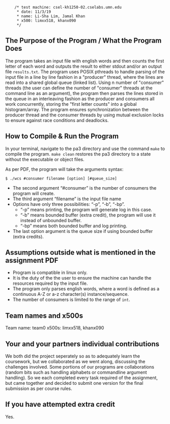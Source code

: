 ```
	/* test machine: csel-kh1250-02.cselabs.umn.edu
	 * date: 11/3/19
	 * name: Li-Sha Lim, Jamal Khan
	 * x500: limxx518, khanx090
	 */
```

## The Purpose of the Program / What the Program Does
The program takes an input file with english words and then counts the first letter of each word and outputs the result to either stdout and/or an output file ```results.txt```. The program uses POSIX pthreads to handle parsing of the input file in a line by line fashion in a "producer" thread, where the lines are read into a shared global queue (linked list). Using n number of "consumer" threads (the user can define the number of "consumer" threads at the command line as an argument), the program then parses the lines stored in the queue in an interleaving fashion as the producer and consumers all work concurrently, storing the "first letter counts" into a global histogram/array. The program ensures synchronization between the producer thread and the consumer threads by using mutual exclusion locks to ensure against race conditions and deadlocks.

## How to Compile & Run the Program
In your terminal, navigate to the pa3 directory and use the command ```make``` to compile the program. ```make clean``` restores the pa3 directory to a state without the executable or object files.

As per PDF, the program will take the arguments syntax:
```console
$ ./wcs #consumer filename [option] [#queue_size]
```
- The second argument “#consumer” is the number of consumers the
program will create.
- The third argument “filename” is the input file name
- Options have only three possibilities: “-p”, “-b”, “-bp”.
    - “-p” means printing, the program will generate log in this case.
    - “-b” means bounded buffer (extra credit), the program will use it
instead of unbounded buffer.
    - “-bp” means both bounded buffer and log printing.
- The last option argument is the queue size if using bounded buffer (extra
credits).

## Assumptions outside what is mentioned in the assignment PDF
- Program is compatible in linux only.
- It is the duty of the the user to ensure the machine can handle the resources required by the input file.
- The program only parses english words, where a word is defined as a continuous A-Z or a-z character(s) instance/sequence.
- The number of consumers is limited to the range of ```int```.

## Team names and x500s
Team name: team0
x500s: limxx518, khanx090

## Your and your partners individual contributions
We both did the project seperately so as to adequately learn the coursework, but we collaborated as we went along, discussing the challenges involved. Some portions of our programs are collaborations (random bits such as handling alphabets or commandline argument handling). So we each completed every task required of the assignment, but came together and decided to submit one version for the final submission as per course rules.

## If you have attempted extra credit
Yes.
